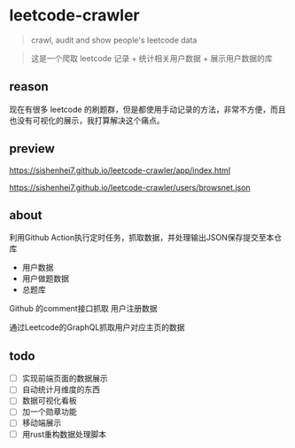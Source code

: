 # leetcode-crawler

> crawl, audit and show people's leetcode data

> 这是一个爬取 leetcode 记录 + 统计相关用户数据 + 展示用户数据的库

## reason

现在有很多 leetcode 的刷题群，但是都使用手动记录的方法，非常不方便，而且也没有可视化的展示，我打算解决这个痛点。

## preview

<https://sishenhei7.github.io/leetcode-crawler/app/index.html>

<https://sishenhei7.github.io/leetcode-crawler/users/browsnet.json>

## about

利用Github Action执行定时任务，抓取数据，并处理输出JSON保存提交至本仓库

- 用户数据
- 用户做题数据
- 总题库

Github 的comment接口抓取 用户注册数据

通过Leetcode的GraphQL抓取用户对应主页的数据

## todo

- [ ] 实现前端页面的数据展示
- [ ] 自动统计月维度的东西
- [ ] 数据可视化看板
- [ ] 加一个勋章功能
- [ ] 移动端展示
- [ ] 用rust重构数据处理脚本
